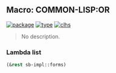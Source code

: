 ## Macro: COMMON-LISP:OR
[![package](https://img.shields.io/badge/Package-COMMON--LISP-5f9ea0.svg?style=social&colorA=999999)](../) [![type](https://img.shields.io/badge/Type-Macro-5f9ea0.svg?style=social&colorA=999999)](../#macro) [![clhs](https://img.shields.io/badge/CLHS-OR-5f9ea0.svg?style=social&colorA=999999)](http://www.lispworks.com/documentation/HyperSpec/Body/a_or.htm) 

> No description.

### Lambda list
```cl
(&rest sb-impl::forms)
```
